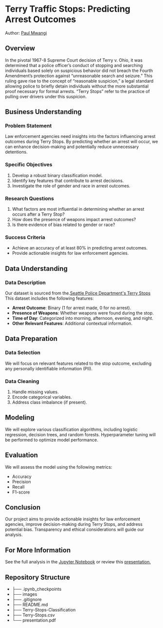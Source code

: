 # Terry Traffic Stops: Predicting Arrest Outcomes
Author: [Paul Mwangi](https://github.com/paulmwangi)


## Overview
In the pivotal 1967-8 Supreme Court decision of Terry v. Ohio, it was determined that a police officer’s conduct of stopping and searching individuals based solely on suspicious behavior did not breach the Fourth Amendment’s protection against “unreasonable search and seizure.” This ruling gave rise to the concept of “reasonable suspicion,” a legal standard allowing police to briefly detain individuals without the more substantial proof necessary for formal arrests. “Terry Stops” refer to the practice of pulling over drivers under this suspicion.

## Business Understanding
### Problem Statement
Law enforcement agencies need insights into the factors influencing arrest outcomes during Terry Stops. By predicting whether an arrest will occur, we can enhance decision-making and potentially reduce unnecessary detentions.

### Specific Objectives
1. Develop a robust binary classification model.
2. Identify key features that contribute to arrest decisions.
3. Investigate the role of gender and race in arrest outcomes.

### Research Questions
1. What factors are most influential in determining whether an arrest occurs after a Terry Stop?
2. How does the presence of weapons impact arrest outcomes?
3. Is there evidence of bias related to gender or race?

### Success Criteria
- Achieve an accuracy of at least 80% in predicting arrest outcomes.
- Provide actionable insights for law enforcement agencies.

## Data Understanding
### Data Description

Our dataset is sourced from the.[Seattle Police Department's Terry Stops](https://data.seattle.gov/Public-Safety/Terry-Stops/28ny-9ts8/about_data)
This dataset includes the following features:
- **Arrest Outcome**: Binary (1 for arrest made, 0 for no arrest).
- **Presence of Weapons**: Whether weapons were found during the stop.
- **Time of Day**: Categorized into morning, afternoon, evening, and night.
- **Other Relevant Features**: Additional contextual information.

## Data Preparation
### Data Selection
We will focus on relevant features related to the stop outcome, excluding any personally identifiable information (PII).

### Data Cleaning
1. Handle missing values.
2. Encode categorical variables.
3. Address class imbalance (if present).

## Modeling
We will explore various classification algorithms, including logistic regression, decision trees, and random forests. Hyperparameter tuning will be performed to optimize model performance.

## Evaluation
We will assess the model using the following metrics:
- Accuracy
- Precision
- Recall
- F1-score

## Conclusion
Our project aims to provide actionable insights for law enforcement agencies, improve decision-making during Terry Stops, and address potential bias. Transparency and ethical considerations will guide our analysis.

## For More Information
See the full analysis in the [Jupyter Notebook](https://github.com/paulmwangi/Terry--Traffic--Stops-Prediction/blob/main/Terry-Stops-Classification.ipynb) or review this [presentation.](https://github.com/paulmwangi/Terry--Traffic--Stops-Prediction/blob/main/presentation.pdf)
## Repository Structure

* ├── .ipynb_checkpoints
* ├── images
* ├── .gitignore
* ├── README.md
* ├── Terry-Stops-Classification
* ├── Terry-Stops.csv
* └── presentation.pdf
